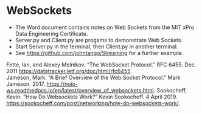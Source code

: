 # WebSockets

- The Word document contains notes on Web Sockets from the MIT xPro Data Engineering Certificate.  
- Server.py and Client.py are progams to demonstrate Web Sockets.   
- Start Server.py in the terminal, then Client.py in another terminal.  
- See https://github.com/johntango/Streaming for a further example.

Fette, Ian, and Alexey Melnikov. “The WebSocket Protocol.” RFC 6455. Dec. 2011 https://datatracker.ietf.org/doc/html/rfc6455.  
Jameson, Mark. “A Brief Overview of the Web Socket Protocol.” Mark Jameson. 2017. https://noio-ws.readthedocs.io/en/latest/overview_of_websockets.html.
Sookocheff, Kevin. “How Do Websockets Work?” Kevin Sookocheff. 4 April 2019. https://sookocheff.com/post/networking/how-do-websockets-work/.
